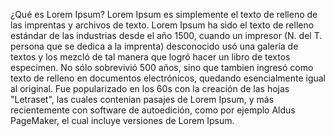 ¿Qué es Lorem Ipsum?
Lorem Ipsum es simplemente el texto de relleno de las imprentas y archivos de texto. Lorem Ipsum ha sido el texto de relleno estándar de las industrias desde el año 1500, cuando un impresor (N. del T. 
persona que se dedica a la imprenta) desconocido usó una galería de textos y los mezcló de tal manera
 que logró hacer un libro de textos especimen. No sólo sobrevivió 500 años, sino que tambien ingresó
  como texto de relleno en documentos electrónicos, quedando esencialmente igual al original. Fue
   popularizado en los 60s con la creación de las hojas "Letraset", las cuales contenian pasajes de
    Lorem Ipsum, y más recientemente con software de autoedición, como por ejemplo Aldus PageMaker, el
     cual incluye versiones de Lorem Ipsum.